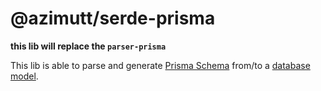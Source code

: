 # @azimutt/serde-prisma

**this lib will replace the `parser-prisma`**


This lib is able to parse and generate [Prisma Schema](https://www.prisma.io/docs/orm/prisma-schema) from/to a [database model](../models).
